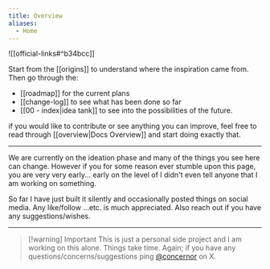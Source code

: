 ```yaml
---
title: Overview
aliases:
  - Home
---
```

![[official-links#^b34bcc]]


Start from the [[origins]] to understand where the inspiration came from. Then go through the: 
- [[roadmap]] for the current plans
- [[change-log]] to see what has been done so far
- [[00 - index|idea tank]] to see into the possibilities of the future.

if you would like to contribute or see anything you can improve, feel free to read through [[overview|Docs Overview]] and start doing exactly that.

---

We are currently on the ideation phase and many of the things you see here can change. However if you for some reason ever stumble upon this page, you are very very early... early on the level of I didn't even tell anyone that I am working on something. 

So far I have just built it silently and occasionally posted things on social media. Any like/follow ...etc. is much appreciated. Also reach out if you have any suggestions/wishes.

---

> [!warning] Important
> This is just a personal side project and I am working on this alone. Things take time. Again; if you have any questions/concerns/suggestions ping [@concernor](https://x.com/concernor) on X.